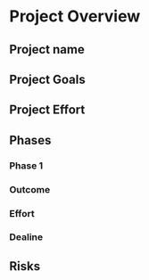 # Project Overview

## Project name

## Project Goals

## Project Effort

## Phases

### Phase 1

### Outcome

### Effort

### Dealine

## Risks